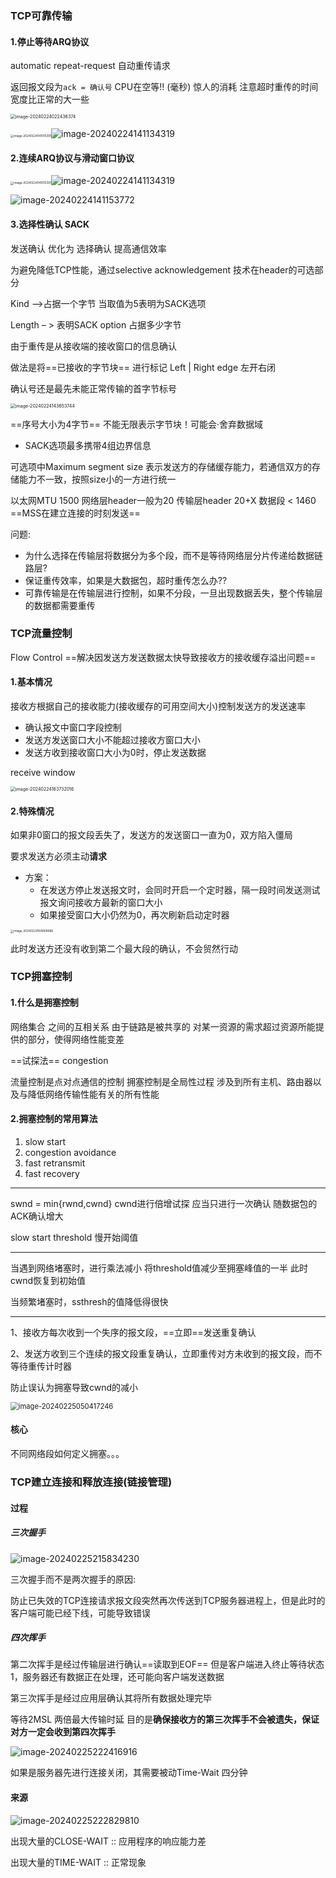 ### TCP可靠传输

#### 1.停止等待ARQ协议

automatic repeat-request 自动重传请求	

返回报文段为`ack = 确认号` CPU在空等!! (毫秒) 惊人的消耗 注意超时重传的时间宽度比正常的大一些

<img src="C:\Users\WESLEY\AppData\Roaming\Typora\typora-user-images\image-20240224022436374.png" alt="image-20240224022436374" style="zoom:50%;" />

<img src="C:\Users\WESLEY\AppData\Roaming\Typora\typora-user-images\image-20240224141015391.png" alt="image-20240224141015391" style="zoom: 33%;" />![image-20240224141134319](C:\Users\WESLEY\AppData\Roaming\Typora\typora-user-images\image-20240224141134319.png)

#### 2.连续ARQ协议与滑动窗口协议

<img src="C:\Users\WESLEY\AppData\Roaming\Typora\typora-user-images\image-20240224141015391.png" alt="image-20240224141015391" style="zoom: 33%;" />![image-20240224141134319](C:\Users\WESLEY\AppData\Roaming\Typora\typora-user-images\image-20240224141134319.png)

![image-20240224141153772](C:\Users\WESLEY\AppData\Roaming\Typora\typora-user-images\image-20240224141153772.png)



#### 3.选择性确认 SACK

发送确认 优化为 选择确认 提高通信效率 

为避免降低TCP性能，通过selective acknowledgement 技术在header的可选部分

Kind –>占据一个字节 当取值为5表明为SACK选项

Length – > 表明SACK option 占据多少字节

由于重传是从接收端的接收窗口的信息确认

做法是将==已接收的字节块== 进行标记 Left | Right edge 左开右闭

确认号还是最先未能正常传输的首字节标号

<img src="C:\Users\WESLEY\AppData\Roaming\Typora\typora-user-images\image-20240224143653744.png" alt="image-20240224143653744" style="zoom:50%;" />

==序号大小为4字节== 不能无限表示字节块！可能会·舍弃数据域  

* SACK选项最多携带4组边界信息

可选项中Maximum segment size 表示发送方的存储缓存能力，若通信双方的存储能力不一致，按照size小的一方进行统一

以太网MTU 1500 网络层header一般为20 传输层header 20+X 数据段 < 1460 ==MSS在建立连接的时刻发送==

问题:

*  为什么选择在传输层将数据分为多个段，而不是等待网络层分片传递给数据链路层?
  * 保证重传效率，如果是大数据包，超时重传怎么办??
  * 可靠传输是在传输层进行控制，如果不分段，一旦出现数据丢失，整个传输层的数据都需要重传





### TCP流量控制

Flow Control ==解决因发送方发送数据太快导致接收方的接收缓存溢出问题==

#### 1.基本情况

接收方根据自己的接收能力(接收缓存的可用空间大小)控制发送方的发送速率

* 确认报文中窗口字段控制
* 发送方发送窗口大小不能超过接收方窗口大小
* 发送方收到接收窗口大小为0时，停止发送数据

receive window

<img src="C:\Users\WESLEY\AppData\Roaming\Typora\typora-user-images\image-20240224163732016.png" alt="image-20240224163732016" style="zoom:50%;" />

#### 2.特殊情况

如果非0窗口的报文段丢失了，发送方的发送窗口一直为0，双方陷入僵局

要求发送方必须主动**请求**

* 方案：
  * 在发送方停止发送报文时，会同时开启一个定时器，隔一段时间发送测试报文询问接收方最新的窗口大小
  * 如果接受窗口大小仍然为0，再次刷新启动定时器

<img src="C:\Users\WESLEY\AppData\Roaming\Typora\typora-user-images\image-20240224164808986.png" alt="image-20240224164808986" style="zoom:33%;" />



此时发送方还没有收到第二个最大段的确认，不会贸然行动



### TCP拥塞控制

#### 1.什么是拥塞控制

网络集合 之间的互相关系 由于链路是被共享的 对某一资源的需求超过资源所能提供的部分，使得网络性能变差

==试探法== congestion

流量控制是点对点通信的控制 拥塞控制是全局性过程 涉及到所有主机、路由器以及与降低网络传输性能有关的所有性能

#### 2.拥塞控制的常用算法

1. slow start 
2. congestion avoidance
3. fast retransmit
4. fast recovery

---



swnd = min{rwnd,cwnd}  cwnd进行倍增试探 应当只进行一次确认 随数据包的ACK确认增大

slow start threshold 慢开始阈值

---



当遇到网络堵塞时，进行乘法减小 将threshold值减少至拥塞峰值的一半 此时cwnd恢复到初始值

当频繁堵塞时，ssthresh的值降低得很快

---

1、接收方每次收到一个失序的报文段，==立即==发送重复确认

2、发送方收到三个连续的报文段重复确认，立即重传对方未收到的报文段，而不等待重传计时器

防止误认为拥塞导致cwnd的减小

<img src="C:\Users\WESLEY\AppData\Roaming\Typora\typora-user-images\image-20240225050417246.png" alt="image-20240225050417246" style="zoom:80%;" />



#### 核心

不同网络段如何定义拥塞。。。

### TCP建立连接和释放连接(链接管理)

#### 过程

##### 三次握手

![image-20240225215834230](C:\Users\WESLEY\AppData\Roaming\Typora\typora-user-images\image-20240225215834230.png)

三次握手而不是两次握手的原因:

防止已失效的TCP连接请求报文段突然再次传送到TCP服务器进程上，但是此时的客户端可能已经下线，可能导致错误

##### 四次挥手

第二次挥手是经过传输层进行确认==读取到EOF== 但是客户端进入终止等待状态1，服务器还有数据正在处理，还可能向客户端发送数据

第三次挥手是经过应用层确认其将所有数据处理完毕

等待2MSL 两倍最大传输时延 目的是**确保接收方的第三次挥手不会被遗失，保证对方一定会收到第四次挥手**

![image-20240225222416916](C:\Users\WESLEY\AppData\Roaming\Typora\typora-user-images\image-20240225222416916.png)

如果是服务器先进行连接关闭，其需要被动Time-Wait 四分钟

#### 来源

![image-20240225222829810](C:\Users\WESLEY\AppData\Roaming\Typora\typora-user-images\image-20240225222829810.png)



出现大量的CLOSE-WAIT :: 应用程序的响应能力差

出现大量的TIME-WAIT :: 正常现象

